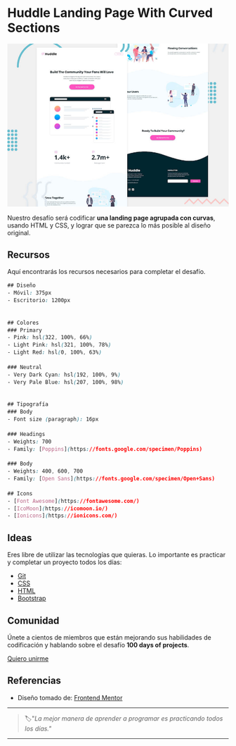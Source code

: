# Huddle Landing Page With Curved Sections

![huddle landing page with curved sections](./img/30-day.jpg)

Nuestro desafío será codificar **una landing page agrupada con curvas**, usando HTML y CSS, y lograr que se parezca lo más posible al diseño original.

## Recursos

Aquí encontrarás los recursos necesarios para completar el desafío.

```css
## Diseño
- Móvil: 375px
- Escritorio: 1200px


## Colores
### Primary
- Pink: hsl(322, 100%, 66%)
- Light Pink: hsl(321, 100%, 78%)
- Light Red: hsl(0, 100%, 63%)

### Neutral
- Very Dark Cyan: hsl(192, 100%, 9%)
- Very Pale Blue: hsl(207, 100%, 98%)


## Tipografía
### Body
- Font size (paragraph): 16px

### Headings
- Weights: 700
- Family: [Poppins](https://fonts.google.com/specimen/Poppins)

### Body
- Weights: 400, 600, 700
- Family: [Open Sans](https://fonts.google.com/specimen/Open+Sans)

## Icons
- [Font Awesome](https://fontawesome.com/)
- [IcoMoon](https://icomoon.io/)
- [Ionicons](https://ionicons.com/)
```

## Ideas

Eres libre de utilizar las tecnologías que quieras. Lo importante es practicar y completar un proyecto todos los días:

- [Git](https://git-scm.com/)
- [CSS](https://www.w3schools.com/css/default.asp)
- [HTML](https://www.w3schools.com/html/default.asp)
- [Bootstrap](https://getbootstrap.com/)

## Comunidad

Únete a cientos de miembros que están mejorando sus habilidades de codificación y hablando sobre el desafío **100 days of projects**.

<a href="https://chat.whatsapp.com/LDaK0dksr8f7FbsTWSf0ww" class="btn">
  Quiero unirme
</a>


## Referencias

- Diseño tomado de: [Frontend Mentor](https://www.frontendmentor.io/challenges/huddle-landing-page-with-curved-sections-5ca5ecd01e82137ec91a50f2)

---

> 🏷️"_La mejor manera de aprender a programar es practicando todos los días."_  

---